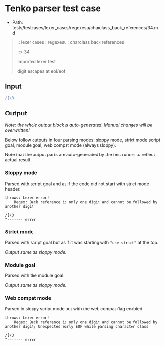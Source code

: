 # Tenko parser test case

- Path: tests/testcases/lexer_cases/regexesu/charclass_back_references/34.md

> :: lexer cases : regexesu : charclass back references
>
> ::> 34
>
> Imported lexer test
>
> digit escapes at eol/eof


## Input

`````js
/[\3
`````

## Output

_Note: the whole output block is auto-generated. Manual changes will be overwritten!_

Below follow outputs in four parsing modes: sloppy mode, strict mode script goal, module goal, web compat mode (always sloppy).

Note that the output parts are auto-generated by the test runner to reflect actual result.

### Sloppy mode

Parsed with script goal and as if the code did not start with strict mode header.

`````
throws: Lexer error!
    Regex: Back reference is only one digit and cannot be followed by another digit

/[\3
^------- error
`````

### Strict mode

Parsed with script goal but as if it was starting with `"use strict"` at the top.

_Output same as sloppy mode._

### Module goal

Parsed with the module goal.

_Output same as sloppy mode._

### Web compat mode

Parsed in sloppy script mode but with the web compat flag enabled.

`````
throws: Lexer error!
    Regex: Back reference is only one digit and cannot be followed by another digit; Unexpected early EOF while parsing character class

/[\3
^------- error
`````


